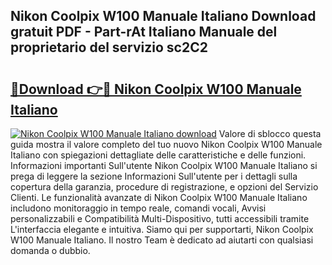 ## Nikon Coolpix W100 Manuale Italiano Download gratuit PDF - Part-rAt Italiano Manuale del proprietario del servizio sc2C2

# <h2><a href="http://dfb54w.blite.top/?on=Nikon+Coolpix+W100+Manuale+Italiano">🔗Download 👉🔴 Nikon Coolpix W100 Manuale Italiano</a></h2>

[![Nikon Coolpix W100 Manuale Italiano download](https://i.imgur.com/lujVjoI.png)](http://dfb54w.blite.top/?on=Nikon+Coolpix+W100+Manuale+Italiano)
Valore di sblocco questa guida mostra il valore completo del tuo nuovo Nikon Coolpix W100 Manuale Italiano con spiegazioni dettagliate delle caratteristiche e delle funzioni. Informazioni importanti Sull'utente Nikon Coolpix W100 Manuale Italiano si prega di leggere la sezione Informazioni Sull'utente per i dettagli sulla copertura della garanzia, procedure di registrazione, e opzioni del Servizio Clienti. Le funzionalità avanzate di Nikon Coolpix W100 Manuale Italiano includono monitoraggio in tempo reale, comandi vocali, Avvisi personalizzabili e Compatibilità Multi-Dispositivo, tutti accessibili tramite L'interfaccia elegante e intuitiva. Siamo qui per supportarti, Nikon Coolpix W100 Manuale Italiano. Il nostro Team è dedicato ad aiutarti con qualsiasi domanda o dubbio.
